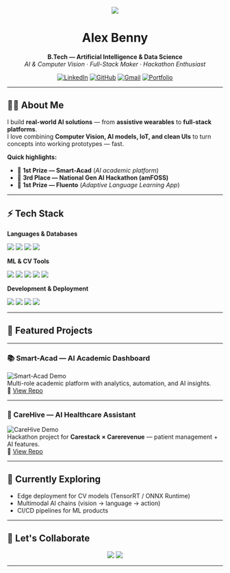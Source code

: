 <!-- Typing Intro -->
<p align="center">
  <img src="https://readme-typing-svg.herokuapp.com?size=25&center=true&vCenter=true&width=800&lines=Hi%2C+I'm+Alex+Benny;B.Tech+in+AI+%26+Data+Science;Hackathon+Winner+%7C+AI+Developer;Computer+Vision+%26+Full-Stack+Specialist;Always+Building+Something+New">
</p>

<!-- Name & Title -->
<h1 align="center">Alex Benny</h1>
<p align="center">
  <strong>B.Tech — Artificial Intelligence & Data Science</strong><br>
  <em>AI & Computer Vision · Full-Stack Maker · Hackathon Enthusiast</em>
</p>

<!-- Social Badges -->
<p align="center">
  <a href="https://www.linkedin.com/in/alexx-benny/"><img src="https://img.shields.io/badge/LinkedIn-0A66C2?style=for-the-badge&logo=linkedin&logoColor=white" alt="LinkedIn"></a>
  <a href="https://github.com/AlexxBenny"><img src="https://img.shields.io/badge/GitHub-181717?style=for-the-badge&logo=github&logoColor=white" alt="GitHub"></a>
  <a href="mailto:alexbenny2004@gmail.com"><img src="https://img.shields.io/badge/Gmail-EA4335?style=for-the-badge&logo=gmail&logoColor=white" alt="Gmail"></a>
  <a href="https://alexxbenny.github.io/" ><img src="https://img.shields.io/badge/Portfolio-black?style=for-the-badge&logo=google-chrome&logoColor=white" alt="Portfolio"></a>
</p>

---

## 👨‍💻 About Me
I build **real-world AI solutions** — from **assistive wearables** to **full-stack platforms**.  
I love combining **Computer Vision, AI models, IoT, and clean UIs** to turn concepts into working prototypes — fast.

**Quick highlights:**
- 🥇 **1st Prize — Smart-Acad** (*AI academic platform*)
- 🥉 **3rd Place — National Gen AI Hackathon (amFOSS)** 
- 🥇 **1st Prize — Fluento** (*Adaptive Language Learning App*)

---

## ⚡ Tech Stack
**Languages & Databases**  
<p>
  <img src="https://img.shields.io/badge/Python-3776AB?logo=python&logoColor=white"/>
  <img src="https://img.shields.io/badge/JavaScript-F7DF1E?logo=javascript&logoColor=black"/>
  <img src="https://img.shields.io/badge/C++-00599C?logo=c%2B%2B&logoColor=white"/>
  <img src="https://img.shields.io/badge/SQL-003B57?logo=mysql&logoColor=white"/>
</p>

**ML & CV Tools**  
<p>
  <img src="https://img.shields.io/badge/TensorFlow-FF6F00?logo=tensorflow&logoColor=white"/>
  <img src="https://img.shields.io/badge/PyTorch-EE4C2C?logo=pytorch&logoColor=white"/>
  <img src="https://img.shields.io/badge/YOLO-darkgreen?logo=opencv&logoColor=white"/>
  <img src="https://img.shields.io/badge/EasyOCR-000000?logo=readthedocs&logoColor=white"/>
  <img src="https://img.shields.io/badge/DeepFace-FF4088?style=flat&logo=face-recognition&logoColor=white"/>
</p>

**Development & Deployment**  
<p>
  <img src="https://img.shields.io/badge/React-61DAFB?logo=react&logoColor=black"/>
  <img src="https://img.shields.io/badge/Node.js-339933?logo=node.js&logoColor=white"/>
  <img src="https://img.shields.io/badge/FastAPI-009688?logo=fastapi&logoColor=white"/>
  <img src="https://img.shields.io/badge/Flask-000000?logo=flask&logoColor=white"/>
</p>

---

## 🚀 Featured Projects

---

### 📚 Smart-Acad — AI Academic Dashboard  
![Smart-Acad Demo](https://raw.githubusercontent.com/AlexxBenny/Smart-Acad/main/demo.gif)  
Multi-role academic platform with analytics, automation, and AI insights.  
🔗 [View Repo](https://github.com/AlexxBenny/Smart_Acad)

---

### 🏥 CareHive — AI Healthcare Assistant  
![CareHive Demo](https://raw.githubusercontent.com/AlexxBenny/carehive/main/demo.gif)  
Hackathon project for **Carestack × Carerevenue** — patient management + AI features.  
🔗 [View Repo](https://github.com/AlexxBenny/carehive)


---

## 🌱 Currently Exploring
- Edge deployment for CV models (TensorRT / ONNX Runtime)
- Multimodal AI chains (vision → language → action)
- CI/CD pipelines for ML products

---

## 🤝 Let's Collaborate
<p align="center">
  <a href="https://www.linkedin.com/in/alexbenny/"><img src="https://img.shields.io/badge/Let's%20Talk-LinkedIn-0A66C2?style=for-the-badge&logo=linkedin&logoColor=white"></a>
  <a href="mailto:alexbenny2004@gmail.com"><img src="https://img.shields.io/badge/Email-me-EA4335?style=for-the-badge&logo=gmail&logoColor=white"></a>
</p>

---
